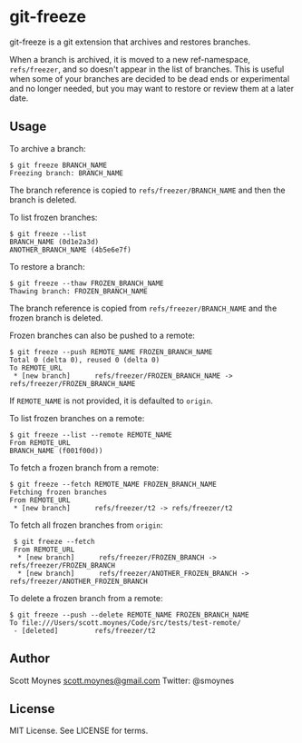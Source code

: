 git-freeze
==========

git-freeze is a git extension that archives and restores branches.

When a branch is archived, it is moved to a new ref-namespace,
``refs/freezer``, and so doesn't appear in the list of branches. This
is useful when some of your branches are decided to be dead ends or
experimental and no longer needed, but you may want to restore or
review them at a later date.

Usage
-----

To archive a branch:

    $ git freeze BRANCH_NAME
    Freezing branch: BRANCH_NAME

The branch reference is copied to ``refs/freezer/BRANCH_NAME`` and
then the branch is deleted.

To list frozen branches:

    $ git freeze --list
    BRANCH_NAME (0d1e2a3d)
    ANOTHER_BRANCH_NAME (4b5e6e7f)

To restore a branch:

    $ git freeze --thaw FROZEN_BRANCH_NAME
    Thawing branch: FROZEN_BRANCH_NAME

The branch reference is copied from ``refs/freezer/BRANCH_NAME`` and
the frozen branch is deleted.

Frozen branches can also be pushed to a remote:

    $ git freeze --push REMOTE_NAME FROZEN_BRANCH_NAME
    Total 0 (delta 0), reused 0 (delta 0)
    To REMOTE_URL
     * [new branch]      refs/freezer/FROZEN_BRANCH_NAME -> refs/freezer/FROZEN_BRANCH_NAME

If ``REMOTE_NAME`` is not provided, it is defaulted to ``origin``.

To list frozen branches on a remote:

    $ git freeze --list --remote REMOTE_NAME
    From REMOTE_URL
    BRANCH_NAME (f001f00d))

To fetch a frozen branch from a remote:

    $ git freeze --fetch REMOTE_NAME FROZEN_BRANCH_NAME
    Fetching frozen branches
    From REMOTE_URL
     * [new branch]      refs/freezer/t2 -> refs/freezer/t2

To fetch all frozen branches from ``origin``:

     $ git freeze --fetch
     From REMOTE_URL
      * [new branch]      refs/freezer/FROZEN_BRANCH -> refs/freezer/FROZEN_BRANCH
      * [new branch]      refs/freezer/ANOTHER_FROZEN_BRANCH -> refs/freezer/ANOTHER_FROZEN_BRANCH

To delete a frozen branch from a remote:

    $ git freeze --push --delete REMOTE_NAME FROZEN_BRANCH_NAME
    To file:///Users/scott.moynes/Code/src/tests/test-remote/
     - [deleted]         refs/freezer/t2

Author
------

Scott Moynes <scott.moynes@gmail.com>
Twitter: @smoynes

License
-------

MIT License. See LICENSE for terms.

